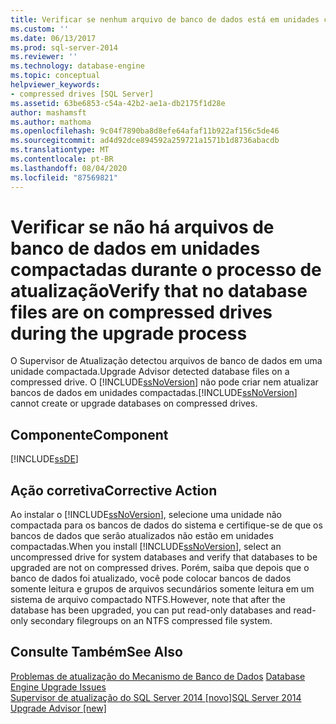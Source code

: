 ```yaml
---
title: Verificar se nenhum arquivo de banco de dados está em unidades compactadas durante o processo de atualização | Microsoft Docs
ms.custom: ''
ms.date: 06/13/2017
ms.prod: sql-server-2014
ms.reviewer: ''
ms.technology: database-engine
ms.topic: conceptual
helpviewer_keywords:
- compressed drives [SQL Server]
ms.assetid: 63be6853-c54a-42b2-ae1a-db2175f1d28e
author: mashamsft
ms.author: mathoma
ms.openlocfilehash: 9c04f7890ba8d8efe64afaf11b922af156c5de46
ms.sourcegitcommit: ad4d92dce894592a259721a1571b1d8736abacdb
ms.translationtype: MT
ms.contentlocale: pt-BR
ms.lasthandoff: 08/04/2020
ms.locfileid: "87569821"
---
```

# <a name="verify-that-no-database-files-are-on-compressed-drives-during-the-upgrade-process"></a><span data-ttu-id="a2af8-102">Verificar se não há arquivos de banco de dados em unidades compactadas durante o processo de atualização</span><span class="sxs-lookup"><span data-stu-id="a2af8-102">Verify that no database files are on compressed drives during the upgrade process</span></span>
  <span data-ttu-id="a2af8-103">O Supervisor de Atualização detectou arquivos de banco de dados em uma unidade compactada.</span><span class="sxs-lookup"><span data-stu-id="a2af8-103">Upgrade Advisor detected database files on a compressed drive.</span></span> <span data-ttu-id="a2af8-104">O [!INCLUDE[ssNoVersion](../../includes/ssnoversion-md.md)] não pode criar nem atualizar bancos de dados em unidades compactadas.</span><span class="sxs-lookup"><span data-stu-id="a2af8-104">[!INCLUDE[ssNoVersion](../../includes/ssnoversion-md.md)] cannot create or upgrade databases on compressed drives.</span></span>  
  
## <a name="component"></a><span data-ttu-id="a2af8-105">Componente</span><span class="sxs-lookup"><span data-stu-id="a2af8-105">Component</span></span>  
 [!INCLUDE[ssDE](../../includes/ssde-md.md)]  
  
## <a name="corrective-action"></a><span data-ttu-id="a2af8-106">Ação corretiva</span><span class="sxs-lookup"><span data-stu-id="a2af8-106">Corrective Action</span></span>  
 <span data-ttu-id="a2af8-107">Ao instalar o [!INCLUDE[ssNoVersion](../../includes/ssnoversion-md.md)], selecione uma unidade não compactada para os bancos de dados do sistema e certifique-se de que os bancos de dados que serão atualizados não estão em unidades compactadas.</span><span class="sxs-lookup"><span data-stu-id="a2af8-107">When you install [!INCLUDE[ssNoVersion](../../includes/ssnoversion-md.md)], select an uncompressed drive for system databases and verify that databases to be upgraded are not on compressed drives.</span></span> <span data-ttu-id="a2af8-108">Porém, saiba que depois que o banco de dados foi atualizado, você pode colocar bancos de dados somente leitura e grupos de arquivos secundários somente leitura em um sistema de arquivo compactado NTFS.</span><span class="sxs-lookup"><span data-stu-id="a2af8-108">However, note that after the database has been upgraded, you can put read-only databases and read-only secondary filegroups on an NTFS compressed file system.</span></span>  
  
## <a name="see-also"></a><span data-ttu-id="a2af8-109">Consulte Também</span><span class="sxs-lookup"><span data-stu-id="a2af8-109">See Also</span></span>  
 <span data-ttu-id="a2af8-110">[Problemas de atualização do Mecanismo de Banco de Dados](../../../2014/sql-server/install/database-engine-upgrade-issues.md) </span><span class="sxs-lookup"><span data-stu-id="a2af8-110">[Database Engine Upgrade Issues](../../../2014/sql-server/install/database-engine-upgrade-issues.md) </span></span>  
 [<span data-ttu-id="a2af8-111">Supervisor de atualização do SQL Server 2014 &#91;novo&#93;</span><span class="sxs-lookup"><span data-stu-id="a2af8-111">SQL Server 2014 Upgrade Advisor &#91;new&#93;</span></span>](sql-server-2014-upgrade-advisor.md)  
  
  

